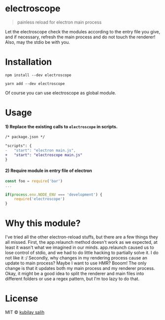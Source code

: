 # electroscope
> painless reload for electron main process

Let the electroscope check the modules according to the entry file you give, and if necessary, refresh the main process and do not touch the renderer! Also, may the stdio be with you.

# Installation
```
npm install --dev electroscope

yarn add --dev electroscope
```

Of course you can use electroscope as global module.

# Usage
 #### 1) Replace the existing calls to  `electroscope`  in scripts.

```diff
/* package.json */

"scripts": {
-   "start": "electron main.js",
+   "start": "electroscope main.js"
}
```


#### 2) Require module in entry file of electron

```js
const foo = require('bar')
...

if(process.env.NODE_ENV === 'development') {
	require('electroscope')
}
```



# Why this module?

I've tried all the other electron-reload stuffs, but there are a few things they all missed. First, the app.relaunch method doesn't work as we expected, at least it wasn't what we imagined in our minds. app.relaunch caused us to lose control of stdio, and we had to do little hacking to partially solve it. I do not like it :/ Secondly, why changes in my rendering process cause an update to main process? Maybe I want to use HMR? Booom! The only change is that it updates both my main process and my renderer process. Okay, it might be a good idea to split the renderer and main files into different folders or use a regex pattern, but I'm too lazy to do that.

# License

MIT © [kubilay salih](https://kubilay.io)